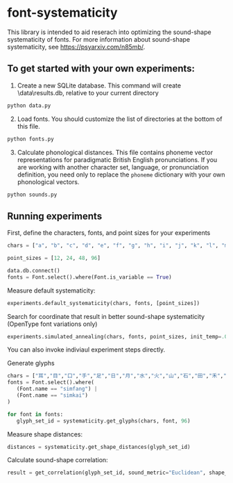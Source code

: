 # font-systematicity

This library is intended to aid reserach into optimizing the sound-shape systematicity of fonts. For more information about sound-shape systematicity, see https://psyarxiv.com/n85mb/.

## To get started with your own experiments:

1. Create a new SQLite database. This command will create \data\results.db, relative to your current directory

```python
python data.py
```

2. Load fonts. You should customize the list of directories at the bottom of this file.

```python
python fonts.py
```

3. Calculate phonological distances. This file contains phoneme vector representations for paradigmatic British English pronunciations. If you are working with another character set, language, or pronunciation definition, you need only to replace the ```phoneme``` dictionary with your own phonological vectors.

```python
python sounds.py
```

## Running experiments

First, define the characters, fonts, and point sizes for your experiments
```python
chars = ["a", "b", "c", "d", "e", "f", "g", "h", "i", "j", "k", "l", "m", "n", "o", "p", "r", "s", "t", "u", "v", "w", "y", "z"]

point_sizes = [12, 24, 48, 96]

data.db.connect()
fonts = Font.select().where(Font.is_variable == True)
```

Measure default systematicity:
```python
experiments.default_systematicity(chars, fonts, [point_sizes])
```

Search for coordinate that result in better sound-shape systematicity (OpenType font variations only)
```python
experiments.simulated_annealing(chars, fonts, point_sizes, init_temp=.02, time=500)
```

You can also invoke indiviaul experiment steps directly.

Generate glyphs

 ``` python
chars = ["耳","目","口","手","足","日","月","水","火","山","石","田","禾","兔","鸟","竹","羊","木","网","刀","尺","心","雨","又","云","女","小","少"]
fonts = Font.select().where(
    (Font.name == "simfang") |
    (Font.name == "simkai")
)

for font in fonts:
    glyph_set_id = systematicity.get_glyphs(chars, font, 96)
```

Measure shape distances:

```python
distances = systematicity.get_shape_distances(glyph_set_id)
```

Calculate sound-shape correlation:
```python
result = get_correlation(glyph_set_id, sound_metric="Euclidean", shape_metric="Hausdorff")
```